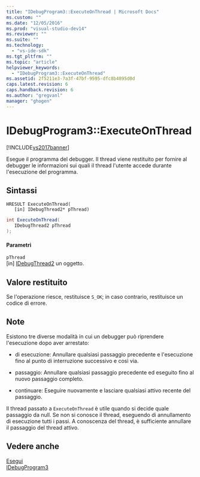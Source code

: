 ```yaml
---
title: "IDebugProgram3::ExecuteOnThread | Microsoft Docs"
ms.custom: ""
ms.date: "12/05/2016"
ms.prod: "visual-studio-dev14"
ms.reviewer: ""
ms.suite: ""
ms.technology: 
  - "vs-ide-sdk"
ms.tgt_pltfrm: ""
ms.topic: "article"
helpviewer_keywords: 
  - "IDebugProgram3::ExecuteOnThread"
ms.assetid: 2f5211e3-7a3f-47bf-9595-dfc8b4895d0d
caps.latest.revision: 6
caps.handback.revision: 6
ms.author: "gregvanl"
manager: "ghogen"
---
```

# IDebugProgram3::ExecuteOnThread
[!INCLUDE[vs2017banner](../../../code-quality/includes/vs2017banner.md)]

Esegue il programma del debugger.  Il thread viene restituito per fornire al debugger le informazioni sui quali il thread l'utente accede durante l'esecuzione del programma.  
  
## Sintassi  
  
```cpp#  
HRESULT ExecuteOnThread(  
   [in] IDebugThread2* pThread)  
```  
  
```c#  
int ExecuteOnThread(  
   IDebugThread2 pThread  
);  
```  
  
#### Parametri  
 `pThread`  
 \[in\]  [IDebugThread2](../../../extensibility/debugger/reference/idebugthread2.md) un oggetto.  
  
## Valore restituito  
 Se l'operazione riesce, restituisce `S_OK`; in caso contrario, restituisce un codice di errore.  
  
## Note  
 Esistono tre diverse modalità in cui un debugger può riprendere l'esecuzione dopo aver arrestato:  
  
-   di esecuzione: Annullare qualsiasi passaggio precedente e l'esecuzione fino al punto di interruzione successivo e così via.  
  
-   passaggio: Annullare qualsiasi passaggio precedente ed eseguito fino al nuovo passaggio completo.  
  
-   continuare: Eseguire nuovamente e lasciare qualsiasi attivo recente del passaggio.  
  
 Il thread passato a `ExecuteOnThread` è utile quando si decide quale passaggio da null.  Se non si conosce il thread, eseguendo di annullamento di esecuzione tutti i passi.  A conoscenza del thread, è sufficiente annullare il passaggio del thread attivo.  
  
## Vedere anche  
 [Esegui](../../../extensibility/debugger/reference/idebugprogram2-execute.md)   
 [IDebugProgram3](../../../extensibility/debugger/reference/idebugprogram3.md)